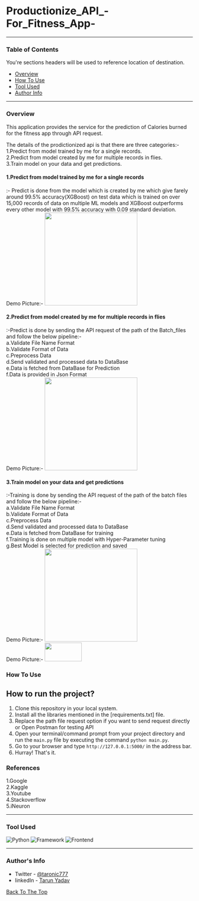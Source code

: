# Productionize_API_-For_Fitness_App-
---

### Table of Contents
You're sections headers will be used to reference location of destination.

- [Overview](#overview)
- [How To Use](#how-to-use)
- [Tool Used](#tool-used)
- [Author Info](#author-info)

---

### Overview

This application provides the service for the prediction of Calories burned for the fitness app through API request.

The details of the prodictionized api is that there are three categories:-<br> 
1.Predict from model trained by me for a single records.<br>
2.Predict from model created by me for multiple records in flies.<br>
3.Train model on your data and get predictions.<br>


<h4>1.Predict from model trained by me for a single records</h4>:- Predict is done from the model which is created by me which give farely around 99.5% accuracy(XGBoost) on test data which is trained on over 15,000 records of data on multiple ML models and XGBoost outperforms every other model with 99.5% accuracy with 0.09 standard deviation.<br>
Demo Picture:-
<img src="https://github.com/Tarun-yadav777/Face_Eye_Detection/blob/main/static/landing.png"  width="250" height="250" /><br>

<h4>2.Predict from model created by me for multiple records in flies</h4>:-Predict is done by sending the API request of the path of the Batch_files and follow the below pipeline:-<br>
                    a.Validate File Name Format<br>
                    b.Validate Format of Data<br>
                    c.Preprocess Data<br>
                    d.Send validated and processed data to DataBase<br>
                    e.Data is fetched from DataBase for Prediction<br>
                    f.Data is provided in Json Format<br>
Demo Picture:-
<img src="https://github.com/Tarun-yadav777/Face_Eye_Detection/blob/main/static/predictm.png"  width="250" height="250" /><br>
                    
<h4>3.Train model on your data and get predictions</h4>:-Training is done by sending the API request of the path of the batch files and follow the below pipeline:-<br>
                    a.Validate File Name Format<br>
                    b.Validate Format of Data<br>
                    c.Preprocess Data<br>
                    d.Send validated and processed data to DataBase<br>
                    e.Data is fetched from DataBase for training<br>
                    f.Training is done on multiple model with Hyper-Parameter tuning<br>
                    g.Best Model is selected for prediction and saved<br>
Demo Picture:-
<img src="https://github.com/Tarun-yadav777/Face_Eye_Detection/blob/main/static/train.png"  width="250" height="250" /><br>
Demo Picture:-
<img src="https://github.com/Tarun-yadav777/Face_Eye_Detection/blob/main/static/model.png"  width="100" height="50" /><br>

### How To Use
## How to run the project?

1. Clone this repository in your local system.
2. Install all the libraries mentioned in the [requirements.txt] file.
3. Replace the path file request option if you want to send request directly or Open Postman for testing API 
4. Open your terminal/command prompt from your project directory and run the `main.py` file by executing the command `python main.py`.
5. Go to your browser and type `http://127.0.0.1:5000/` in the address bar.
6. Hurray! That's it.


### References
1.Google<br>
2.Kaggle<br>
3.Youtube<br>
4.Stackoverflow<br>
5.iNeuron<br>

---

### Tool Used

![Python](https://img.shields.io/badge/Python-3.8-blueviolet)
![Framework](https://img.shields.io/badge/Framework-Flask-red)
![Frontend](https://img.shields.io/badge/Frontend-HTML/CSS/JS-green)


---

### Author's Info

- Twitter - [@taronic777](https://twitter.com/taronic777)
- linkedIn - [Tarun Yadav](https://www.linkedin.com/in/tarun-yadav-47442112b/)

[Back To The Top](#read-me-template)
